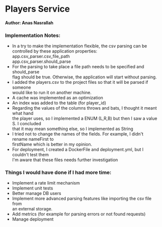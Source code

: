 # Players Service
#### Author: Anas Nasrallah<br>
### Implementation Notes:<br>
* In a try to make the implementation flexible, the csv parsing can be controlled by these application properties: <br>
app.csv_parser.csv_file_path<br>
app.csv_parser.should_parse<br>
* For the parsing to take place a file path needs to be specified and should_parse<br>
flag should be true. Otherwise, the application will start without parsing.
* I added the players.csv to the project files so that it will be parsed if someone<br>
would like to run it on another machine.
* A cache was implemented as an optimization
* An index was added to the table (for player_id)
* Regarding the values of the columns throws and bats, I thought it meant what hand<br>
the player uses, so I implemented a ENUM (L,R,B) but then I saw a value S. I concluded<br>
that it may mean something else, so I implemented as String
* I tried not to change the names of the fields. For example, I didn't rename nameFirst to<br>
firstName which is better in my opinion.
* For deployment, I created a DockerFile and deployment.yml, but I couldn't test them<br>
I'm aware that these files needs further investigation

### Things I would have done if I had more time:<br>
* Implement a rate limit mechanism
* Implement unit tests
* Better manage DB users
* Implement more advanced parsing features like importing the csv file from<br>
an external storage.
* Add metrics (for example for parsing errors or not found requests)
* Manage deployment
